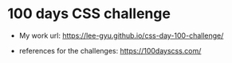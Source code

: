 # 100 days CSS challenge

- My work url: <https://lee-gyu.github.io/css-day-100-challenge/>

- references for the challenges: <https://100dayscss.com/>
